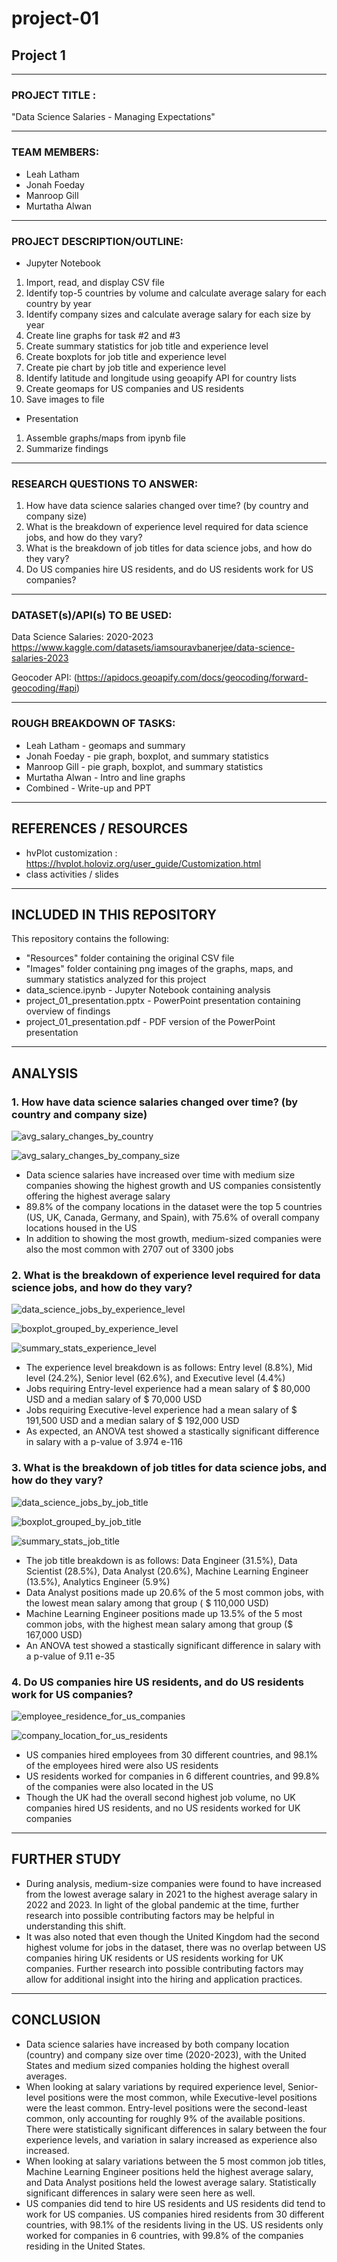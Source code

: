 # project-01
## Project 1

________________________________________________________________________

### PROJECT TITLE : 

"Data Science Salaries - Managing Expectations"

________________________________________________________________________
   
### TEAM MEMBERS:

* Leah Latham
* Jonah Foeday
* Manroop Gill
* Murtatha Alwan

________________________________________________________________________

### PROJECT DESCRIPTION/OUTLINE:  

* Jupyter Notebook
1. Import, read, and display CSV file
2. Identify top-5 countries by volume and calculate average salary for each country by year
3. Identify company sizes and calculate average salary for each size by year
4. Create line graphs for task #2 and #3
5. Create summary statistics for job title and experience level
6. Create boxplots for job title and experience level
7. Create pie chart by job title and experience level
8. Identify latitude and longitude using geoapify API for country lists
9. Create geomaps for US companies and US residents
10. Save images to file

* Presentation
1. Assemble graphs/maps from ipynb file
2. Summarize findings

________________________________________________________________________

### RESEARCH QUESTIONS TO ANSWER:

1. How have data science salaries changed over time?  (by country and company size)
2. What is the breakdown of experience level required for data science jobs, and how do they vary?
3. What is the breakdown of job titles for data science jobs, and how do they vary?
4. Do US companies hire US residents, and do US residents work for US companies?

________________________________________________________________________

### DATASET(s)/API(s) TO BE USED:

Data Science Salaries: 2020-2023 https://www.kaggle.com/datasets/iamsouravbanerjee/data-science-salaries-2023

Geocoder API: (https://apidocs.geoapify.com/docs/geocoding/forward-geocoding/#api)

________________________________________________________________________

### ROUGH BREAKDOWN OF TASKS:

* Leah Latham - geomaps and summary
* Jonah Foeday - pie graph, boxplot, and summary statistics
* Manroop Gill - pie graph, boxplot, and summary statistics
* Murtatha Alwan - Intro and line graphs
* Combined - Write-up and PPT

_________________________________________________________________________

## REFERENCES / RESOURCES

* hvPlot customization : https://hvplot.holoviz.org/user_guide/Customization.html
* class activities / slides

_________________________________________________________________________

## INCLUDED IN THIS REPOSITORY

This repository contains the following:
* "Resources" folder containing the original CSV file
* "Images" folder containing png images of the graphs, maps, and summary statistics analyzed for this project
* data_science.ipynb - Jupyter Notebook containing analysis
* project_01_presentation.pptx - PowerPoint presentation containing overview of findings
* project_01_presentation.pdf - PDF version of the PowerPoint presentation

_________________________________________________________________________

## ANALYSIS

### 1. How have data science salaries changed over time?  (by country and company size)

![avg_salary_changes_by_country](Images/avg_salary_changes_by_country.png)

![avg_salary_changes_by_company_size](Images/avg_salary_changes_by_company_size.png)

- Data science salaries have increased over time with medium size companies showing the highest growth and US companies consistently offering the highest average salary
- 89.8% of the company locations in the dataset were the top 5 countries (US, UK, Canada, Germany, and Spain), with 75.6% of overall company locations housed in the US
- In addition to showing the most growth, medium-sized companies were also the most common with 2707 out of 3300 jobs


### 2. What is the breakdown of experience level required for data science jobs, and how do they vary?

![data_science_jobs_by_experience_level](Images/data_science_jobs_by_experience_level.png)

![boxplot_grouped_by_experience_level](Images/boxplot_grouped_by_experience_level.png)

![summary_stats_experience_level](Images/summary_stats_experience_level.png)

- The experience level breakdown is as follows: Entry level (8.8%), Mid level (24.2%), Senior level (62.6%), and Executive level (4.4%)
- Jobs requiring Entry-level experience had a mean salary of $ 80,000 USD and a median salary of $ 70,000 USD
- Jobs requiring Executive-level experience had a mean salary of $ 191,500 USD and a median salary of $ 192,000 USD
- As expected, an ANOVA test showed a stastically significant difference in salary with a p-value of 3.974 e-116


### 3. What is the breakdown of job titles for data science jobs, and how do they vary?

![data_science_jobs_by_job_title](Images/data_science_jobs_by_job_title.png)

![boxplot_grouped_by_job_title](Images/boxplot_grouped_by_job_title.png)

![summary_stats_job_title](Images/summary_stats_job_title.png)

- The job title breakdown is as follows: Data Engineer (31.5%), Data Scientist (28.5%), Data Analyst (20.6%), Machine Learning Engineer (13.5%), Analytics Engineer (5.9%)
- Data Analyst positions made up 20.6% of the 5 most common jobs, with the lowest mean salary among that group ( $ 110,000 USD)
- Machine Learning Engineer positions made up 13.5% of the 5 most common jobs, with the highest mean salary among that group ($ 167,000 USD)
- An ANOVA test showed a stastically significant difference in salary with a p-value of 9.11 e-35


### 4. Do US companies hire US residents, and do US residents work for US companies?

![employee_residence_for_us_companies](Images/employee_residence_for_us_companies.png)

![company_location_for_us_residents](Images/company_location_for_us_residents.png)

- US companies hired employees from 30 different countries, and 98.1% of the employees hired were also US residents
- US residents worked for companies in 6 different countries, and 99.8% of the companies were also located in the US
- Though the UK had the overall second highest job volume, no UK companies hired US residents, and no US residents worked for UK companies

_________________________________________________________________________

## FURTHER STUDY

- During analysis, medium-size companies were found to have increased from the lowest average salary in 2021 to the highest average salary in 2022 and 2023.  In light of the global pandemic at the time, further research into possible contributing factors may be helpful in understanding this shift.
- It was also noted that even though the United Kingdom had the second highest volume for jobs in the dataset, there was no overlap between US companies hiring UK residents or US residents working for UK companies. Further research into possible contributing factors may allow for additional insight into the hiring and application practices.

_________________________________________________________________________

## CONCLUSION 

- Data science salaries have increased by both company location (country) and company size over time (2020-2023), with the United States and medium sized companies holding the highest overall averages. 
- When looking at salary variations by required experience level, Senior-level positions were the most common, while Executive-level positions were the least common. Entry-level positions were the second-least common, only accounting for roughly 9% of the available positions. There were statistically significant differences in salary between the four experience levels, and variation in salary increased as experience also increased.
- When looking at salary variations between the 5 most common job titles, Machine Learning Engineer positions held the highest average salary, and Data Analyst positions held the lowest average salary. Statistically significant differences in salary were seen here as well.
- US companies did tend to hire US residents and US residents did tend to work for US companies. US companies hired residents from 30 different countries, with 98.1% of the residents living in the US. US residents only worked for companies in 6 countries, with 99.8% of the companies residing in the United States. 
